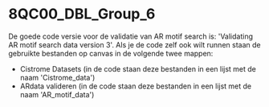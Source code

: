 # 8QC00_DBL_Group_6
De goede code versie voor de validatie van AR motif search is: 'Validating AR motif search data version 3'. 
Als je de code zelf ook wilt runnen staan de gebruikte bestanden op canvas in de volgende twee mappen: 
- Cistrome Datasets (in de code staan deze bestanden in een lijst met de naam 'Cistrome_data')
- ARdata valideren (in de code staan deze bestanden in een lijst met de naam 'AR_motif_data')
